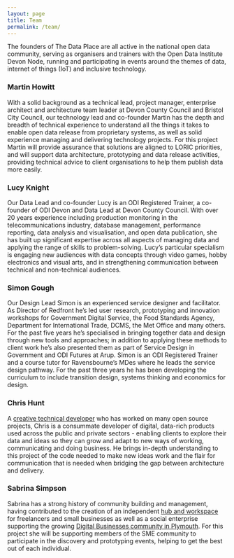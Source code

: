 ```yaml
---
layout: page
title: Team
permalink: /team/
---
```

The founders of The Data Place are all active in the national open data community,
serving as organisers and trainers with the Open Data Institute Devon Node, running and participating in events around the themes of data, internet of things (IoT) and inclusive technology.

<h3>Martin Howitt</h3>

With a solid background as a technical lead, project manager, enterprise architect and
architecture team leader at Devon County Council and Bristol City Council, our technology lead and co-founder Martin has the depth and breadth of technical experience to understand all the things it takes to enable open data release from proprietary systems, as well as solid experience managing and delivering technology projects. For this project Martin will provide assurance that solutions are aligned to LORIC priorities, and will support data architecture, prototyping and data release activities, providing technical advice to client organisations to help them publish data more easily.

<h3>Lucy Knight</h3>

Our Data Lead and co-founder Lucy is an ODI Registered Trainer, a co-founder of ODI
Devon and Data Lead at Devon County Council. With over 20 years experience including production monitoring in the telecommunications industry, database management, performance reporting, data analysis and visualisation, and open data publication, she has built up significant expertise across all aspects of managing data and applying the range of skills to problem-solving. Lucy’s particular specialism is engaging new audiences with data concepts through video games, hobby electronics and visual arts, and in strengthening communication between technical and non-technical audiences. 

<h3>Simon Gough</h3>

Our Design Lead Simon is an experienced service designer and facilitator. As Director of Redfront he’s led user research, prototyping and innovation workshops for Government
Digital Service, the Food Standards Agency, Department for International Trade, DCMS, the Met Office and many others. For the past five years he’s specialised in bringing together data and design through new tools and approaches; in addition to applying these methods to client work he’s also presented them as part of Service Design in Government and ODI Futures at Arup. Simon is an ODI Registered Trainer and a course tutor for Ravensbourne’s MDes where he leads the service design pathway. For the past three years he has been developing the curriculum to include transition design, systems thinking and economics for design.

<h3>Chris Hunt</h3>

A [creative technical developer](http://thisisthechris.co.uk/) who has worked on many open source projects, Chris is a consummate developer of digital, data-rich products used across the public and private sectors - enabling clients to explore their data and ideas so they can grow and adapt to new ways of working, communicating and doing business. He brings in-depth understanding to this project of the code needed to make new ideas work and the flair for communication that is needed when bridging the gap between architecture and delivery.

<h3>Sabrina Simpson</h3>

Sabrina has a strong history of community building and management, having contributed to the creation of an independent [hub and workspace](https://thinqtanq.spaces.nexudus.com/en) for freelancers and small businesses as well as a social enterprise supporting the growing [Digital Businesses community in Plymouth](https://www.digitalplymouth.com/). For this project she will be supporting members of the SME community to participate in the discovery and prototyping events, helping to get the best out of each individual.
